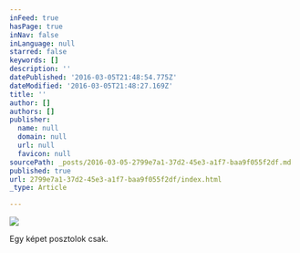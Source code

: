 ```yaml
---
inFeed: true
hasPage: true
inNav: false
inLanguage: null
starred: false
keywords: []
description: ''
datePublished: '2016-03-05T21:48:54.775Z'
dateModified: '2016-03-05T21:48:27.169Z'
title: ''
author: []
authors: []
publisher:
  name: null
  domain: null
  url: null
  favicon: null
sourcePath: _posts/2016-03-05-2799e7a1-37d2-45e3-a1f7-baa9f055f2df.md
published: true
url: 2799e7a1-37d2-45e3-a1f7-baa9f055f2df/index.html
_type: Article

---
```

![](https://the-grid-user-content.s3-us-west-2.amazonaws.com/2d2e7224-3e30-4533-b792-a1fa7bd18a43.jpg)

Egy képet posztolok csak.